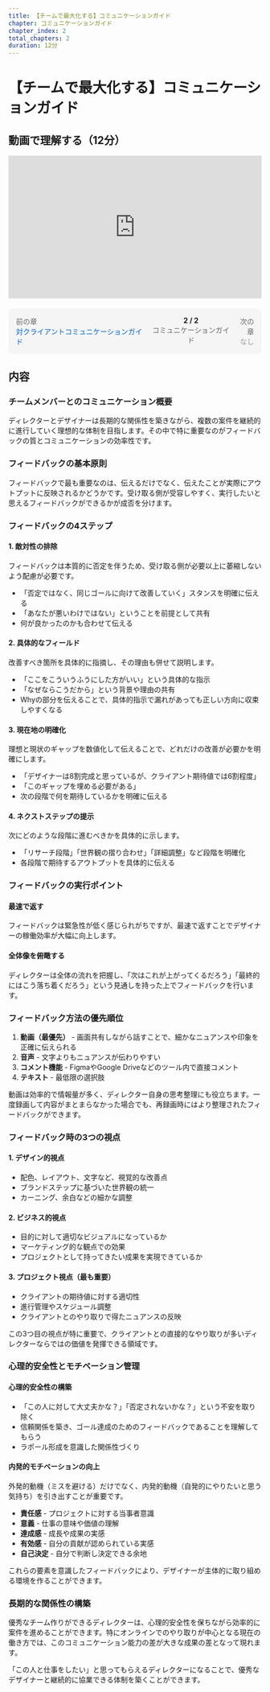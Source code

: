 ```yaml
---
title: 【チームで最大化する】コミュニケーションガイド
chapter: コミュニケーションガイド
chapter_index: 2
total_chapters: 2
duration: 12分
---
```


# 【チームで最大化する】コミュニケーションガイド

## 動画で理解する（12分）

<div style="position: relative; padding-bottom: 56.25%; height: 0;"><iframe src="https://www.loom.com/embed/2bf99b6bfdff4c0c8cd568bc3247b625?sid=373445d8-75ce-4714-be54-1543c1f8e7e0" frameborder="0" webkitallowfullscreen mozallowfullscreen allowfullscreen style="position: absolute; top: 0; left: 0; width: 100%; height: 100%;"></iframe></div>

<div style="display: flex; justify-content: space-between; margin-top: 20px; margin-bottom: 20px; padding: 15px; background: #f5f5f5; border-radius: 8px;">
  <div style="text-align: left;">
    <span style="color: #666;">前の章</span><br>
    <a href="./01_【対クライアント】コミュニケーションガイド.md" style="color: #0066cc; text-decoration: none;">対クライアントコミュニケーションガイド</a>
  </div>
  <div style="text-align: center;">
    <strong>2 / 2</strong><br>
    <span style="font-size: 14px; color: #666;">コミュニケーションガイド</span>
  </div>
  <div style="text-align: right;">
    <span style="color: #666;">次の章</span><br>
    <span style="color: #999;">なし</span>
  </div>
</div>

## 内容

### チームメンバーとのコミュニケーション概要

ディレクターとデザイナーは長期的な関係性を築きながら、複数の案件を継続的に進行していく理想的な体制を目指します。その中で特に重要なのがフィードバックの質とコミュニケーションの効率性です。

### フィードバックの基本原則

フィードバックで最も重要なのは、伝えるだけでなく、伝えたことが実際にアウトプットに反映されるかどうかです。受け取る側が受容しやすく、実行したいと思えるフィードバックができるかが成否を分けます。

### フィードバックの4ステップ

#### 1. 敵対性の排除

フィードバックは本質的に否定を伴うため、受け取る側が必要以上に萎縮しないよう配慮が必要です。

- 「否定ではなく、同じゴールに向けて改善していく」スタンスを明確に伝える
- 「あなたが悪いわけではない」ということを前提として共有
- 何が良かったのかも合わせて伝える

#### 2. 具体的なフィールド

改善すべき箇所を具体的に指摘し、その理由も併せて説明します。

- 「ここをこういうふうにした方がいい」という具体的な指示
- 「なぜならこうだから」という背景や理由の共有
- Whyの部分を伝えることで、具体的指示で漏れがあっても正しい方向に収束しやすくなる

#### 3. 現在地の明確化

理想と現状のギャップを数値化して伝えることで、どれだけの改善が必要かを明確にします。

- 「デザイナーは8割完成と思っているが、クライアント期待値では6割程度」
- 「このギャップを埋める必要がある」
- 次の段階で何を期待しているかを明確に伝える

#### 4. ネクストステップの提示

次にどのような段階に進むべきかを具体的に示します。

- 「リサーチ段階」「世界観の摺り合わせ」「詳細調整」など段階を明確化
- 各段階で期待するアウトプットを具体的に伝える

### フィードバックの実行ポイント

#### 最速で返す

フィードバックは緊急性が低く感じられがちですが、最速で返すことでデザイナーの稼働効率が大幅に向上します。

#### 全体像を俯瞰する

ディレクターは全体の流れを把握し、「次はこれが上がってくるだろう」「最終的にはこう落ち着くだろう」という見通しを持った上でフィードバックを行います。

### フィードバック方法の優先順位

1. **動画（最優先）** - 画面共有しながら話すことで、細かなニュアンスや印象を正確に伝えられる
2. **音声** - 文字よりもニュアンスが伝わりやすい
3. **コメント機能** - FigmaやGoogle Driveなどのツール内で直接コメント
4. **テキスト** - 最低限の選択肢

動画は効率的で情報量が多く、ディレクター自身の思考整理にも役立ちます。一度録画して内容がまとまらなかった場合でも、再録画時にはより整理されたフィードバックができます。

### フィードバック時の3つの視点

#### 1. デザイン的視点

- 配色、レイアウト、文字など、視覚的な改善点
- ブランドステップに基づいた世界観の統一
- カーニング、余白などの細かな調整

#### 2. ビジネス的視点

- 目的に対して適切なビジュアルになっているか
- マーケティング的な観点での効果
- プロジェクトとして持ってきたい成果を実現できているか

#### 3. プロジェクト視点（最も重要）

- クライアントの期待値に対する適切性
- 進行管理やスケジュール調整
- クライアントとのやり取りで得たニュアンスの反映

この3つ目の視点が特に重要で、クライアントとの直接的なやり取りが多いディレクターならではの価値を発揮できる領域です。

### 心理的安全性とモチベーション管理

#### 心理的安全性の構築

- 「この人に対して大丈夫かな？」「否定されないかな？」という不安を取り除く
- 信頼関係を築き、ゴール達成のためのフィードバックであることを理解してもらう
- ラポール形成を意識した関係性づくり

#### 内発的モチベーションの向上

外発的動機（ミスを避ける）だけでなく、内発的動機（自発的にやりたいと思う気持ち）を引き出すことが重要です。

- **責任感** - プロジェクトに対する当事者意識
- **意義** - 仕事の意味や価値の理解
- **達成感** - 成長や成果の実感
- **有効感** - 自分の貢献が認められている実感
- **自己決定** - 自分で判断し決定できる余地

これらの要素を意識したフィードバックにより、デザイナーが主体的に取り組める環境を作ることができます。

### 長期的な関係性の構築

優秀なチーム作りができるディレクターは、心理的安全性を保ちながら効率的に案件を進めることができます。特にオンラインでのやり取りが中心となる現在の働き方では、このコミュニケーション能力の差が大きな成果の差となって現れます。

「この人と仕事をしたい」と思ってもらえるディレクターになることで、優秀なデザイナーと継続的に協業できる体制を築くことができます。
